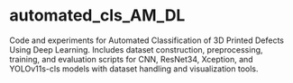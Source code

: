 # automated_cls_AM_DL
Code and experiments for Automated Classification of 3D Printed Defects Using Deep Learning. Includes dataset construction, preprocessing, training, and evaluation scripts for CNN, ResNet34, Xception, and YOLOv11s-cls models with dataset handling and visualization tools.
